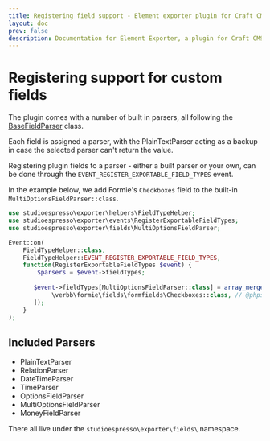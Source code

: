 ```yaml
---
title: Registering field support - Element exporter plugin for Craft CMS
layout: doc
prev: false
description: Documentation for Element Exporter, a plugin for Craft CMS.
---
```



# Registering support for custom fields

The plugin comes with a number of built in parsers, all following the [BaseFieldParser](https://github.com/studioespresso/craft-exporter/blob/develop/src/fields/BaseFieldParser.php) class.

Each field is assigned a parser, with the PlainTextParser acting as a backup in case the selected parser can't return the value.

Registering plugin fields to a parser - either a built parser or your own, can be done through the ``EVENT_REGISTER_EXPORTABLE_FIELD_TYPES`` event.

In the example below, we add Formie's `Checkboxes` field to the built-in `MultiOptionsFieldParser::class`. 


````php
use studioespresso\exporter\helpers\FieldTypeHelper;
use studioespresso\exporter\events\RegisterExportableFieldTypes;
use studioespresso\exporter\fields\MultiOptionsFieldParser;

Event::on(
    FieldTypeHelper::class,
    FieldTypeHelper::EVENT_REGISTER_EXPORTABLE_FIELD_TYPES,
    function(RegisterExportableFieldTypes $event) {
        $parsers = $event->fieldTypes;
   
       $event->fieldTypes[MultiOptionsFieldParser::class] = array_merge($parsers[MultiOptionsFieldParser::class], [
            \verbb\formie\fields\formfields\Checkboxes::class, // @phpstan-ignore-line
       ]);
    }
);
````

## Included Parsers
- PlainTextParser
- RelationParser
- DateTimeParser
- TimeParser
- OptionsFieldParser
- MultiOptionsFieldParser
- MoneyFieldParser

There all live under the `studioespresso\exporter\fields\` namespace.
